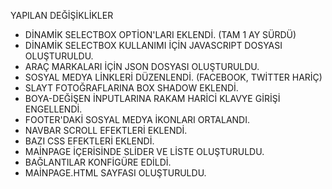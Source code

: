 YAPILAN DEĞİŞİKLİKLER

- DİNAMİK SELECTBOX OPTİON'LARI EKLENDİ. (TAM 1 AY SÜRDÜ)
- DİNAMİK SELECTBOX KULLANIMI İÇİN JAVASCRIPT DOSYASI OLUŞTURULDU.
- ARAÇ MARKALARI İÇİN JSON DOSYASI OLUŞTURULDU.
- SOSYAL MEDYA LİNKLERİ DÜZENLENDİ. (FACEBOOK, TWİTTER HARİÇ)
- SLAYT FOTOĞRAFLARINA BOX SHADOW EKLENDİ.
- BOYA-DEĞİŞEN İNPUTLARINA RAKAM HARİCİ KLAVYE GİRİŞİ ENGELLENDİ.
- FOOTER'DAKİ SOSYAL MEDYA İKONLARI ORTALANDI.
- NAVBAR SCROLL EFEKTLERİ EKLENDİ.
- BAZI CSS EFEKTLERİ EKLENDİ.
- MAİNPAGE İÇERİSİNDE SLİDER VE LİSTE OLUŞTURULDU.
- BAĞLANTILAR KONFİGÜRE EDİLDİ.
- MAİNPAGE.HTML SAYFASI OLUŞTURULDU.
